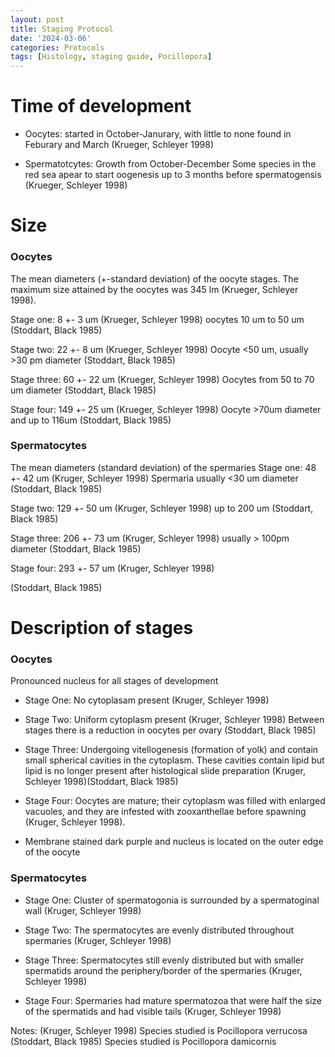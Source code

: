 ```yaml
---
layout: post
title: Staging Protocol
date: '2024-03-06'
categories: Protocols
tags: [Histology, staging guide, Pocillopora]
---
```


# Time of development

- Oocytes: started in October-Janurary, with little to none found in Feburary and March (Krueger, Schleyer 1998)

- Spermatotcytes: Growth from October-December
Some species in the red sea apear to start oogenesis up to 3 months before spermatogensis (Krueger, Schleyer 1998)

# Size


### Oocytes
The mean diameters (+-standard deviation) of the oocyte stages. The maximum size attained by the oocytes was 345 lm (Krueger, Schleyer 1998). 

Stage one: 8 +- 3 um (Krueger, Schleyer 1998)
oocytes 10 um to 50 um (Stoddart, Black 1985)

Stage two: 22 +- 8 um (Krueger, Schleyer 1998)
Oocyte <50 um, usually >30 pm diameter (Stoddart, Black 1985)

Stage three: 60 +- 22 um (Krueger, Schleyer 1998)
Oocytes from 50 to 70 um diameter (Stoddart, Black 1985)

Stage four: 149 +- 25 um (Krueger, Schleyer 1998)
Oocyte >70um diameter and up to 116um (Stoddart, Black 1985)


### Spermatocytes 

The mean diameters (standard deviation) of the spermaries
Stage one:  48 +- 42 um (Kruger, Schleyer 1998)
Spermaria usually <30 um diameter (Stoddart, Black 1985)

Stage two: 129 +- 50 um (Kruger, Schleyer 1998)
up to 200 um (Stoddart, Black 1985)

Stage three: 206 +- 73 um (Kruger, Schleyer 1998)
usually > 100pm diameter (Stoddart, Black 1985)

Stage four: 293 +- 57 um (Kruger, Schleyer 1998)

(Stoddart, Black 1985)

# Description of stages

 

### Oocytes

Pronounced nucleus for all stages of development 

- Stage One: No cytoplasam present (Kruger, Schleyer 1998)


- Stage Two: Uniform cytoplasm present (Kruger, Schleyer 1998)  Between stages there is a reduction  in oocytes per ovary (Stoddart, Black 1985)


- Stage Three: Undergoing vitellogenesis (formation of yolk) and contain small spherical cavities in the cytoplasm. These cavities contain lipid but lipid is no longer present after histological slide preparation (Kruger, Schleyer 1998)(Stoddart, Black 1985)


- Stage Four: Oocytes are mature; their cytoplasm was filled with enlarged vacuoles, and they are infested with zooxanthellae before spawning (Kruger, Schleyer 1998).

 - Membrane stained dark purple and nucleus is located on the outer edge of the oocyte 



### Spermatocytes

- Stage One: Cluster of spermatogonia is surrounded by a spermatoginal wall (Kruger, Schleyer 1998)

- Stage Two: The spermatocytes are evenly distributed throughout spermaries (Kruger, Schleyer 1998)

- Stage Three: Spermatocytes still evenly distributed but with smaller spermatids around the periphery/border of the spermaries (Kruger, Schleyer 1998)

- Stage Four: Spermaries had mature spermatozoa that were half the size of the spermatids and had visible tails (Kruger, Schleyer 1998)



Notes:
(Kruger, Schleyer 1998) Species studied is Pocillopora verrucosa
(Stoddart, Black 1985) Species studied is Pocillopora damicornis 


